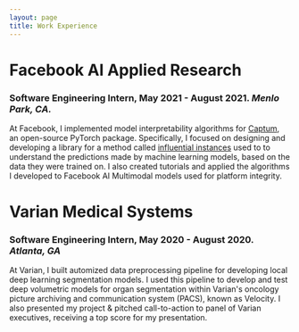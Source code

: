 ```yaml
---
layout: page
title: Work Experience
---
```


# Facebook AI Applied Research
### Software Engineering Intern, May 2021 - August 2021. *Menlo Park, CA.*

At Facebook, I implemented model interpretability algorithms for [Captum](https://captum.ai/), an open-source PyTorch package. Specifically, I focused on designing and developing a library for a method called [influential instances](https://christophm.github.io/interpretable-ml-book/influential.html) used to to understand the predictions made by machine learning models, based on the data they were trained on. I also created tutorials and applied the algorithms I developed to Facebook AI Multimodal models used for platform integrity.

# Varian Medical Systems
### Software Engineering Intern, May 2020 - August 2020. *Atlanta, GA*

At Varian, I built automized data preprocessing pipeline for developing local deep learning segmentation models. I used this pipeline to develop and test deep volumetric models for organ segmentation within Varian's oncology picture archiving and communication system (PACS), known as Velocity. I also presented my project & pitched call-to-action to panel of Varian executives, receiving a top score for my presentation.